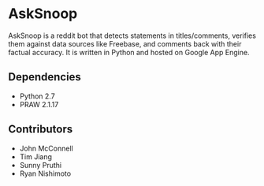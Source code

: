 AskSnoop
==

AskSnoop is a reddit bot that detects statements in titles/comments, verifies them against data sources like Freebase, and comments back with their factual accuracy.  It is written in Python and hosted on Google App Engine. 


## Dependencies
* Python 2.7
* PRAW 2.1.17

## Contributors
 * John McConnell
 * Tim Jiang
 * Sunny Pruthi
 * Ryan Nishimoto